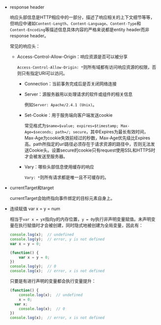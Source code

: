 - response header

  响应头部信息是HTTP相应中的一部分，描述了响应相关的上下文细节等等，但响应中诸如`Content-Length`、`Content-Language`、`Content-Type`和`Content-Encoding`等描述信息具体内容的严格来说都是entity header而非response header。

  常见的响应头：

  + Access-Control-Allow-Origin：响应资源是否可以被分享

    `Access-Control-Allow-Origin: *`则所有域都有访问响应资源的权限，否则只有指定URI可以访问。

    + Connection：当前事务完成后是否关闭网络连接

    + Server：源服务器用以处理请求的软件或组件的相关信息

      例如`Server: Apache/2.4.1 (Unix)`。

    + Set-Cookie：用于服务端向客户端发送cookie

      常见格式为`$name=$value; expires=$timestamp; Max-Age=$seconds; path=/; secure`，其中Expires为最长有效时间，Max-Age为cookie失效前经过的秒数，Max-Age优先级比Expires高。path所指定的url路径必须存在于请求资源的路径中，否则无法发送Cookie头。设置secure的cookie只有request使用SSL和HTTPS时才会被发送至服务器。

    + Vary：哪些头部信息使用缓存的响应

      `Vary: *`则所有请求都是唯一且不可缓存的。

- currentTarget和target

  currentTarget会始终指向事件绑定的目标元素自身上。

- 连续赋值 var x = y = num

  相当于`var x = y`x指向y的内存位置，`y = 0`y执行非声明变量赋值。未声明变量在执行赋值时才会被创建，同时隐式地被创建为全局变量，因此有：

  ```js
  console.log(x);  // undefined
  console.log(y);  // error, y is not defined
  var x = y = 0;
  ```

  ```js
  (function() {
      var x = y = 0;
  })
  console.log(y);  // 0
  console.log(x);  // error, x is not defined
  ```

  只要是有进行声明的变量都会执行变量提升：

  ```js
  (function() {
      console.log(x);  // undefined
      x = 0;
  	var x;
      console.log(x);  // 0
  })
  console.log(x);  // error, x is not defined
  ```

  ​